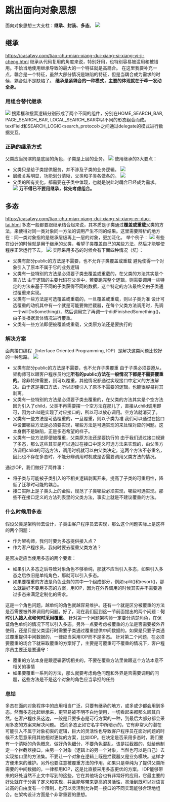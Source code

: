 # 跳出面向对象思想
面向对象思想三大支柱：**继承、封装、多态**。
![](assets/16788748735581.jpg)
## 继承
https://casatwy.com/tiao-chu-mian-xiang-dui-xiang-si-xiang-yi-ji-cheng.html
继承从代码复用的角度来说，特别好用，也特别容易被滥用和被错用。不恰当地使用继承导致的最大的一个特征就是高耦合。
在这里我要补充一点，耦合是一个特征，虽然大部分情况是缺陷的特征，但是当耦合成为需求的时候，耦合就不是缺陷了。
**继承是紧耦合的一种模式，主要的体现就在于牵一发动全身。**
### 用组合替代继承
![](assets/16788748048830.jpg)
搜索框和搜索逻辑分别形成了两个不同的组件，分别在HOME_SEARCH_BAR, PAGE_SEARCH_BAR, LOCAL_SEARCH_BAR中以不同的形态组合而成。 textField和SEARCH_LOGIC<search_protocol>之间通过delegate的模式进行数据交互。 
### 正确的继承方式
父类应当扮演的是底层的角色，子类是上层的业务。
![](assets/16788749483137.jpg)
使用继承的3大要点：
* 父类只是给子类提供服务，并不涉及子类的业务逻辑。
![](assets/16788749848424.jpg)
* 层级关系明显，功能划分清晰，父类和子类各做各的。
![](assets/16788750612223.jpg)
* 父类的所有变化，都需要在子类中体现，也就是说此时耦合已经成为需求。
![](assets/16788750944031.jpg)
**万不得已不要用继承，优先考虑组合。**
## 多态
https://casatwy.com/tiao-chu-mian-xiang-dui-xiang-si-xiang-er-duo-tai.html
多态一般都要跟继承结合起来说，其本质是子类通过**覆盖或重载**父类的方法，来使得对同一类对象同一方法的调用产生不同的结果。这里需要辨析的地方在：同一类对象指的是继承层级再上一层的对象，更加泛化。
举个例子：
![](assets/16789497495551.jpg)
有些在设计的时候就是用于继承的父类，希望子类覆盖自己的某些方法，然后才能够使程序正常运行下去。
![](assets/16789498737889.jpg)
实际采用多态的时候会有下面四种情况（坑）：
* 父类有部分public的方法是不需要，也不允许子类覆盖或重载
避免使得一个对象引入了原本不属于它的业务逻辑
* 父类有一些特别的方法是必须要子类去覆盖或重载的，在父类的方法其实是个空方法
由于逻辑的主要代码在父类中，若要跑完整个逻辑，则需要调用一些特定的方法来基于不同的子类获得不同的数据，这个特定的方法最终交由子类通过覆重来实现。
* 父类有一些方法是可选覆盖或重载的，一旦覆盖或重载，则以子类为准
设计可选覆重的动机其中有一个就是可能要做拦截器，在每个父类方法调用时，先调一个willDoSomething()，然后调用完了再调一个didFinishedSomething()，由子类根据具体情况进行覆重。
* 父类有一些方法即便被覆盖或重载，父类原方法还是要执行的
### 解决方案
面向接口编程（Interface Oriented Programming, IOP）是解决这类问题比较好的一种思路。
![](assets/16789505521391.jpg)
* 父类有部分public的方法是不需要，也不允许子类覆重
由于子类必须要遵从<ManagerInterface>，架构师可以跟客户程序员约定**所有的public方法在一般情况下都是不需要覆重的**。除非特殊需要，则可以覆重，其他情况都通过实现接口中定义的方法解决。由于这是接口方法，所以即便引入了原本不需要的逻辑，也能很容易将其剥离。
* 父类有一些特别的方法是必须要子类去覆重的，在父类的方法其实是个空方法
因为引入了child，父类不再需要摆一个空方法在那儿了，直接从child调用即可，因为child是实现了对应接口的，所以可以放心调用。空方法就消灭了。
* 父类有一些方法是可选覆重的，一旦覆重，则以子类为准
我们可以通过在接口中设置哪些方法是必须要实现，哪些方法是可选实现的来处理对应的问题。这本身倒不是缺陷，正是多态希望的样子。
* 父类有一些方法即便被覆重，父类原方法还是要执行的
由于我们通过接口规避了多态，那么这些其实是可以通过在接口中定义可选方法来实现的，由父类方法调用child的可选方法，调用时机就可以由父类决定。这两个方法不必重名，因此也不存在多态时，不能分辨调用时机或是否需要调用父类方法的情况。

通过IOP，我们做好了两件事：
* 将子类与可能被子类引入的不相关逻辑剥离开来，提高了子类的可重用性，降低了迁移时可能的耦合。
* 接口实际上是子类头上的金箍，规范了子类哪些必须实现，哪些可选实现。那些不在接口定义的方法列表里的父类方法，事实上就是不建议覆重的方法。
### 什么时候用多态
假设父类是架构师去设计，子类由客户程序员去实现，那么这个问题实际上是这样的两个问题：
* 作为架构师，我何时要为多态提供接入点？
* 作为客户程序员，我何时要去覆重父类方法？

是否决定应当使用多态的两个要素：
* 如果引入多态之后导致对象角色不够单纯，那就不应当引入多态，如果引入多态之后依旧是单纯角色，那就可以引入多态。
* 如果要覆重的方法是角色业务的其中一个组成部分，例如split()和resort()，那么就最好不要用多态的方案，用IOP，因为在外界调用的时候其实并不需要通过多态来满足定制化的需求。

这是一个角色问题，越单纯的角色就越容易维护。还有一个就是区分被覆重的方法是否需要被外界调用的问题。好了，现在我们回到这一节前面提出的两个问题：**何时引入接入点和何时采用覆重**。
针对第一个问题架构师一定要分清楚角色，在保证角色单纯的情况下可以引入多态。另外一点要考虑被覆重的方法是否需要被外界使用，还是只是父类运行时需要子类通过覆重提供中间数据的。如果是只要子类通过覆重提供中间数据的，一律应当采用IOP而不是多态。
针对第二个问题，在必须要覆重的场合下就采取覆重的方案好了，主要是可覆重可不覆重的情况下，客户程序员主要还是要遵守：
* 覆重的方法本身是跟逻辑密切相关的，不要在覆重方法里做跟这个方法本意不相关的事情
* 如果要覆重一系列的方法，那么就要考虑角色问题和外界是否需要调用的问题，这些方法是不是这个对象的角色应当承担的任务
### 总结
多态在面向对象程序中的应用相当广泛，只要有继承的地方，或多或少都会用到多态。然而多态比起继承来，更容易被不明不白地使用，一切看起来都那么顺其自然。在客户程序员这边，一般是只要多态是可行方案的一种，到最后大部分都会采用多态的方案来解决问题。
然而多态正如它名字中所暗示的，它有非常大的潜在可能引入不属于对象初衷的逻辑，巨大的灵活性也导致客户程序员在面对问题的时候不太愿意采用其他相对更优的方案，比如IOP。在决定是否采用多态时，我们要有一个清晰的角色概念，做好角色细分，不要角色混乱。该是拦截器的，就给他制定一个拦截器接口，由另一个对象（逻辑上的另一个对象，当然也可以是自己）去实现接口里的方法集。不要让一个对象在逻辑上既是拦截器又是业务模块。这样才方便未来的维护。另外也要注意被覆重方法的作用，如果只是单纯为了提供父类所需要的中间数据的，一律都用IOP，这是比直接采用多态更优的方案。
IOP能够带来的好处当然不止文中写到的这些，它在其他场合也有非常好的应用，它最主要的好处就在于分离了定义和实现，并且能够带来更高的灵活性，灵活到既可以对语言过高的自由度有一个限制，也可以灵活到允许同一接口的不同实现能够合理地组合。在架构设计方面是个非常重要的思想。